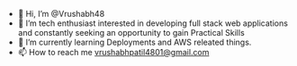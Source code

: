 - 👋 Hi, I’m @Vrushabh48
- 👀 I’m tech enthusiast interested in developing full stack web applications and constantly seeking an opportunity to gain Practical Skills 
- 🌱 I’m currently learning Deployments and AWS releated things.
- 📫 How to reach me vrushabhpatil4801@gmail.com


<!---
Vrushabh48/Vrushabh48 is a ✨ special ✨ repository because its `README.md` (this file) appears on your GitHub profile.
You can click the Preview link to take a look at your changes.
--->
